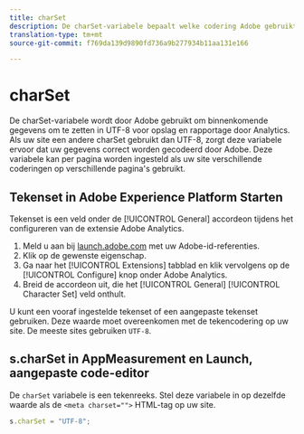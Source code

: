 ```yaml
---
title: charSet
description: De charSet-variabele bepaalt welke codering Adobe gebruikt om uw afbeeldingsverzoek te parseren.
translation-type: tm+mt
source-git-commit: f769da139d9890fd736a9b277934b11aa131e166

---
```



# charSet

De charSet-variabele wordt door Adobe gebruikt om binnenkomende gegevens om te zetten in UTF-8 voor opslag en rapportage door Analytics. Als uw site een andere charSet gebruikt dan UTF-8, zorgt deze variabele ervoor dat uw gegevens correct worden gecodeerd door Adobe. Deze variabele kan per pagina worden ingesteld als uw site verschillende coderingen op verschillende pagina&#39;s gebruikt.

## Tekenset in Adobe Experience Platform Starten

Tekenset is een veld onder de [!UICONTROL General] accordeon tijdens het configureren van de extensie Adobe Analytics.

1. Meld u aan bij [launch.adobe.com](https://launch.adobe.com) met uw Adobe-id-referenties.
2. Klik op de gewenste eigenschap.
3. Ga naar het [!UICONTROL Extensions] tabblad en klik vervolgens op de [!UICONTROL Configure] knop onder Adobe Analytics.
4. Breid de accordeon uit, die het [!UICONTROL General] [!UICONTROL Character Set] veld onthult.

U kunt een vooraf ingestelde tekenset of een aangepaste tekenset gebruiken. Deze waarde moet overeenkomen met de tekencodering op uw site. De meeste sites gebruiken `UTF-8`.

## s.charSet in AppMeasurement en Launch, aangepaste code-editor

De `charSet` variabele is een tekenreeks. Stel deze variabele in op dezelfde waarde als de `<meta charset="">` HTML-tag op uw site.

```js
s.charSet = "UTF-8";
```

